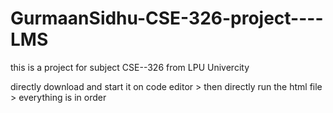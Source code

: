 # GurmaanSidhu-CSE-326-project----LMS
this is a project for subject CSE--326 from LPU Univercity

directly download and start it on code editor > then directly run the html file > everything is in order
